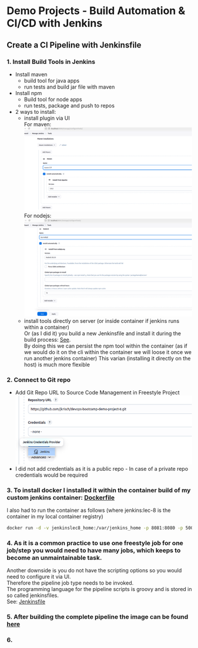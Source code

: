# Demo Projects - Build Automation & CI/CD with Jenkins

## Create a CI Pipeline with Jenkinsfile
### 1. Install Build Tools in Jenkins
  * Install maven 
      * build tool for java apps
      * run tests and build jar file with maven
  * Install npm
      * Build tool for node apps
      * run tests, package and push to repos 
  * 2 ways to install:
      * install plugin via UI <br>
        For maven:<br>
        ![maven tool](./images/image.png)<br>
        For nodejs:<br>
        ![nodejs](./images/image-1.png)
      * install tools directly on server (or inside container if jenkins runs within a container) <br>
        Or (as I did it) you build a new Jenkinsfile and install it during the build process: [See](./Dockerfile_Jenkins_Container). <br>
        By doing this we can persist the npm tool within the container (as if we would do it on the cli within the container we will loose it once we run another jenkins container)
        This varian (installing it directly on the host) is much more flexible

### 2. Connect to Git repo
* Add Git Repo URL to Source Code Management in Freestyle Project <br>
![git repo](./images/image-2.png)
* I did not add credentials as it is a public repo - In case of a private repo credentials would be required

### 3. To install docker I installed it within the container build of my custom jenkins container: [Dockerfile](./Dockerfile_Jenkins_Container)
I also had to run the container as follows (where jenkins:lec-8 is the container in my local container registry)
```bash
docker run -d -v jenkinslec8_home:/var/jenkins_home -p 8081:8080 -p 50000:50000 -v /var/run/docker.sock:/var/run/docker.sock --restart=on-failure --name jenkins-controller-lec8 jenkins:lec-8
```

### 4. As it is a common practice to use one freestyle job for one job/step you would need to have many jobs, which keeps to become an unmaintainable task. <br>
   Another downside is you do not have the scripting options so you would need to configure it via UI.<br>
   Therefore the pipeline job type needs to be invoked.<br>
   The programming language for the pipeline scripts is groovy and is stored in so called jenkinsfiles.<br>
   See: [Jenkinsfile](./Jenkinsfile)

### 5. After building the complete pipeline the image can be found [here](https://hub.docker.com/repository/docker/jaykay84/java-demo-app/general)

### 6. 

   